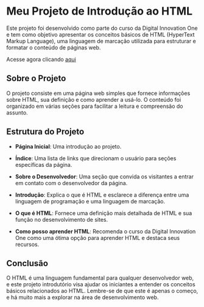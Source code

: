 # Meu Projeto de Introdução ao HTML

Este projeto foi desenvolvido como parte do curso da Digital Innovation One e tem como objetivo apresentar os conceitos básicos de HTML (HyperText Markup Language), uma linguagem de marcação utilizada para estruturar e formatar o conteúdo de páginas web.

Acesse agora clicando [aqui](https://lucasegm.github.io/Projeto-DIO-HTML/)

## Sobre o Projeto

O projeto consiste em uma página web simples que fornece informações sobre HTML, sua definição e como aprender a usá-lo. O conteúdo foi organizado em várias seções para facilitar a leitura e compreensão do assunto.

## Estrutura do Projeto

- **Página Inicial**: Uma introdução ao projeto.

- **Índice**: Uma lista de links que direcionam o usuário para seções específicas da página.

- **Sobre o Desenvolvedor**: Uma seção que convida os visitantes a entrar em contato com o desenvolvedor da página.

- **Introdução**: Explica o que é HTML e esclarece a diferença entre uma linguagem de programação e uma linguagem de marcação.

- **O que é HTML**: Fornece uma definição mais detalhada de HTML e sua função no desenvolvimento de sites.

- **Como posso aprender HTML**: Recomenda o curso da Digital Innovation One como uma ótima opção para aprender HTML e destaca seus recursos.


## Conclusão

O HTML é uma linguagem fundamental para qualquer desenvolvedor web, e este projeto introdutório visa ajudar os iniciantes a entender os conceitos básicos relacionados ao HTML. Lembre-se de que este é apenas o começo, e há muito mais a explorar na área de desenvolvimento web.
